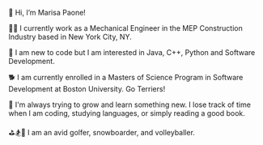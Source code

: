 👋 Hi, I’m Marisa Paone! 

👷🏻‍ I currently work as a Mechanical Engineer in the MEP Construction Industry based in New York City, NY. 

👀 I am new to code but I am interested in Java, C++, Python and Software Development. 

🐕 I am currently enrolled in a Masters of Science Program in Software Development at Boston University. Go Terriers!

🌱 I'm always trying to grow and learn something new. I lose track of time when I am coding, studying languages, or simply reading a good book. 

⛳️🏂🏐 I am an avid golfer, snowboarder, and volleyballer.



